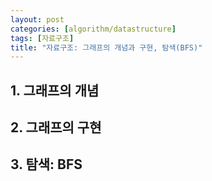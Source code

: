 ```yaml
---
layout: post
categories: [algorithm/datastructure]
tags: [자료구조]
title: "자료구조: 그래프의 개념과 구현, 탐색(BFS)"
---
```

## 1. 그래프의 개념  


## 2. 그래프의 구현  

## 3. 탐색: BFS
